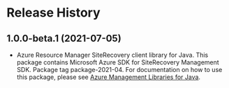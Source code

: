 # Release History

## 1.0.0-beta.1 (2021-07-05)

- Azure Resource Manager SiteRecovery client library for Java. This package contains Microsoft Azure SDK for SiteRecovery Management SDK.  Package tag package-2021-04. For documentation on how to use this package, please see [Azure Management Libraries for Java](https://aka.ms/azsdk/java/mgmt).
